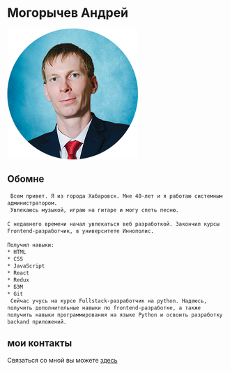 

# Могорычев Андрей

![Могорычев Андрей](/images/me.png)

## Обомне
     Всем привет. Я из города Хабаровск. Мне 40-лет и я работаю системным администратором.
     Увлекаюсь музыкой, играю на гитаре и могу спеть песню.

    С недавнего времени начал увлекаться веб разработкой. Закончил курсы Frontend-разработчик, в университете Иннополис. 
    
    Получил навыки:
    * HTML
    * CSS
    * JavaScript
    * React
    * Redux
    * БЭМ
    * Git 
     Сейчас учусь на курсе Fullstack-разработчик на python. Надеюсь, получить дополнительные навыки по frontend-разработке, а также получить навыки программирования на языке Python и освоить разработку backand приложений.

## мои контакты
Связаться со мной вы можете [здесь](https://vk.com/id9663572)
  




